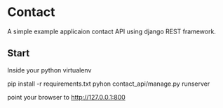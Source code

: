 # Contact
A simple example applicaion contact API using django REST framework.

## Start
Inside your python virtualenv

pip install -r requirements.txt
pyhon contact_api/manage.py runserver

point your browser to http://127.0.0.1:800